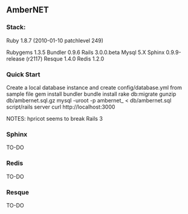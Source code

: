## AmberNET 

### Stack:
Ruby 1.8.7 (2010-01-10 patchlevel 249)

Rubygems 1.3.5
Bundler 0.9.6
Rails 3.0.0.beta
Mysql 5.X
Sphinx 0.9.9-release (r2117)
Resque 1.4.0
Redis 1.2.0

### Quick Start
Create a local database instance and create config/database.yml from sample file
gem install bundler
bundle install
rake db:migrate
gunzip db/ambernet.sql.gz
mysql -uroot -p<pass> ambernet_<environment> < db/ambernet.sql
script/rails server
curl http://localhost:3000 

NOTES: hpricot seems to break Rails 3

### Sphinx
TO-DO

### Redis
TO-DO

### Resque 
TO-DO

